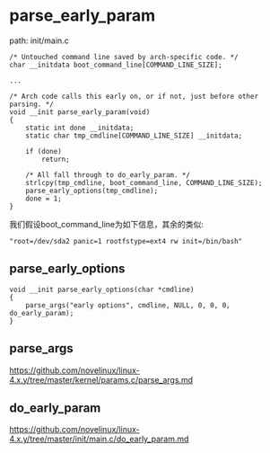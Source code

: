 parse_early_param
========================================

path: init/main.c
```
/* Untouched command line saved by arch-specific code. */
char __initdata boot_command_line[COMMAND_LINE_SIZE];

...

/* Arch code calls this early on, or if not, just before other parsing. */
void __init parse_early_param(void)
{
    static int done __initdata;
    static char tmp_cmdline[COMMAND_LINE_SIZE] __initdata;

    if (done)
        return;

    /* All fall through to do_early_param. */
    strlcpy(tmp_cmdline, boot_command_line, COMMAND_LINE_SIZE);
    parse_early_options(tmp_cmdline);
    done = 1;
}
```

我们假设boot_command_line为如下信息，其余的类似:

```
"root=/dev/sda2 panic=1 rootfstype=ext4 rw init=/bin/bash"
```

parse_early_options
----------------------------------------

```
void __init parse_early_options(char *cmdline)
{
    parse_args("early options", cmdline, NULL, 0, 0, 0, do_early_param);
}
```

parse_args
----------------------------------------

https://github.com/novelinux/linux-4.x.y/tree/master/kernel/params.c/parse_args.md

do_early_param
----------------------------------------

https://github.com/novelinux/linux-4.x.y/tree/master/init/main.c/do_early_param.md
